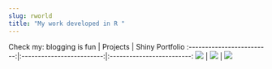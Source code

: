 ```yaml
---
slug: rworld
title: "My work developed in R "
---
```


Check my:
blogging is fun            |  Projects                 | Shiny Portfolio
:-------------------------:|:-------------------------:|:-------------------------:
[![](/images/blogging.jpg)](https://ainsuasty.com/posts/) | [![](/images/projects.jpg)](https://ainsuasty.com/projects/) | [![](/images/shiny.png)](https://ainsuasty.com/shiny/)
